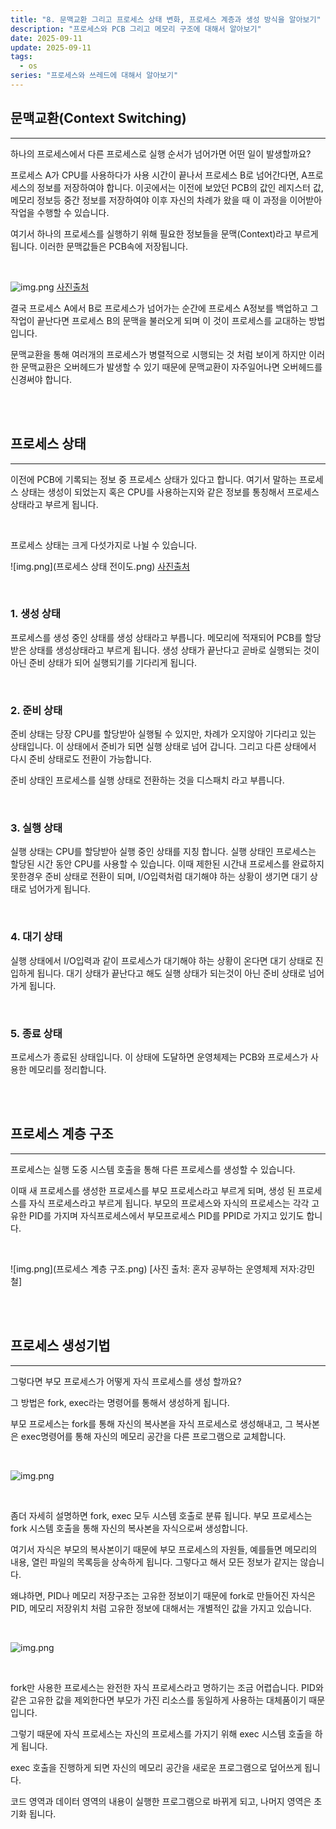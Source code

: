 ```yaml
---
title: "8. 문맥교환 그리고 프로세스 상태 변화, 프로세스 계층과 생성 방식을 알아보기"
description: "프로세스와 PCB 그리고 메모리 구조에 대해서 알아보기"
date: 2025-09-11
update: 2025-09-11
tags:
  - os
series: "프로세스와 쓰레드에 대해서 알아보기"
---
```


## 문맥교환(Context Switching)

---
하나의 프로세스에서 다른 프로세스로 실행 순서가 넘어가면 어떤 일이 발생할까요?

프로세스 A가 CPU를 사용하다가 사용 시간이 끝나서 프로세스 B로 넘어간다면, A프로세스의 정보를
저장하여야 합니다. 이곳에서는 이전에 보았던 PCB의 값인 레지스터 값, 메모리 정보등 중간 정보를 저장하여야
이후 자신의 차례가 왔을 때 이 과정을 이어받아 작업을 수행할 수 있습니다.

여기서 하나의 프로세스를 실행하기 위해 필요한 정보들을 문맥(Context)라고 부르게 됩니다.
이러한 문맥값들은 PCB속에 저장됩니다.

<br>

![img.png](문맥교환.png)
[사진출처](https://yoongrammer.tistory.com/53)

결국 프로세스 A에서 B로 프로세스가 넘어가는 순간에 프로세스 A정보를 백업하고 그작업이 끝난다면
프로세스 B의 문맥을 불러오게 되며 이 것이 프로세스를 교대하는 방법입니다.

문맥교환을 통해 여러개의 프로세스가 병렬적으로 시행되는 것 처럼 보이게 하지만 이러한 문맥교환은
오버헤드가 발생할 수 있기 때문에 문맥교환이 자주일어나면 오버헤드를 신경써야 합니다.

<br>
<br>

## 프로세스 상태

---

이전에 PCB에 기록되는 정보 중 프로세스 상태가 있다고 합니다. 여기서 말하는 프로세스 상태는 생성이 되었는지
혹은 CPU를 사용하는지와 같은 정보를 통칭해서 프로세스 상태라고 부르게 됩니다.

<br>

프로세스 상태는 크게 다섯가지로 나뉠 수 있습니다.

![img.png](프로세스 상태 전이도.png)
[사진출처](https://thebook.io/080367/0021/)

<br>

### 1. 생성 상태

프로세스를 생성 중인 상태를 생성 상태라고 부릅니다. 메모리에 적재되어 PCB를 할당받은 상태를 생성상태라고 부르게 됩니다.
생성 상태가 끝난다고 곧바로 실행되는 것이 아닌 준비 상태가 되어 실행되기를 기다리게 됩니다.

<br>

### 2. 준비 상태

준비 상태는 당장 CPU를 할당받아 실행될 수 있지만, 차례가 오지않아 기다리고 있는 상태입니다.
이 상태에서 준비가 되면 실행 상태로 넘어 갑니다. 그리고 다른 상태에서 다시 준비 상태로도 전환이 가능합니다.

준비 상태인 프로세스를 실행 상태로 전환하는 것을 디스패치 라고 부릅니다.

<br>

### 3. 실행 상태

실행 상태는 CPU를 할당받아 실행 중인 상태를 지칭 합니다. 실행 상태인 프로세스는 할당된 시간 동안 CPU를 사용할 수 있습니다.
이때 제한된 시간내 프로세스를 완료하지 못한경우 준비 상태로 전환이 되며, I/O입력처럼 대기해야 하는 상황이 생기면
대기 상태로 넘어가게 됩니다.

<br>

### 4. 대기 상태

실행 상태에서 I/O입력과 같이 프로세스가 대기해야 하는 상황이 온다면 대기 상태로 진입하게 됩니다.
대기 상태가 끝난다고 해도 실행 상태가 되는것이 아닌 준비 상태로 넘어가게 됩니다.

<br>

### 5. 종료 상태

프로세스가 종료된 상태입니다. 이 상태에 도달하면 운영체제는 PCB와 프로세스가 사용한 메모리를 정리합니다.

<br>
<br>

## 프로세스 계층 구조

---

프로세스는 실행 도중 시스템 호출을 통해 다른 프로세스를 생성할 수 있습니다.

이때 새 프로세스를 생성한 프로세스를 부모 프로세스라고 부르게 되며, 생성 된 프로세스를 자식 프로세스라고
부르게 됩니다.
부모의 프로세스와 자식의 프로세스는 각각 고유한 PID를 가지며 자식프로세스에서 부모프로세스 PID를 PPID로 가지고 있기도 합니다.

<br>

![img.png](프로세스 계층 구조.png)
[사진 출처: 혼자 공부하는 운영체제 저자:강민철]

<br>
<br>

## 프로세스 생성기법

---

그렇다면 부모 프로세스가 어떻게 자식 프로세스를 생성 할까요?

그 방법은 fork, exec라는 명령어를 통해서 생성하게 됩니다.

부모 프로세스는 fork를 통해 자신의 복사본을 자식 프로세스로 생성해내고, 그 복사본은 exec명령어를 통해
자신의 메모리 공간을 다른 프로그램으로 교체합니다.

<br>

![img.png](fork.png)

<br>

좀더 자세히 설명하면 fork, exec 모두 시스템 호출로 분류 됩니다.
부모 프로세스는 fork 시스템 호출을 통해 자신의 복사본을 자식으로써 생성합니다.

여기서 자식은 부모의 복사본이기 때문에 부모 프로세스의 자원들, 예를들면 메모리의 내용, 열린 파일의 목록등을
상속하게 됩니다. 그렇다고 해서 모든 정보가 같지는 않습니다.

왜냐하면, PID나 메모리 저장구조는 고유한 정보이기 때문에 fork로 만들어진 자식은 PID, 메모리 저장위치
처럼 고유한 정보에 대해서는 개별적인 값을 가지고 있습니다.

<br>

![img.png](exec.png)

<br>

fork만 사용한 프로세스는 완전한 자식 프로세스라고 명하기는 조금 어렵습니다.
PID와 같은 고유한 값을 제외한다면 부모가 가진 리소스를 동일하게 사용하는 대체품이기 때문입니다.

그렇기 때문에 자식 프로세스는 자신의 프로세스를 가지기 위해 exec 시스템 호출을 하게 됩니다.

exec 호출을 진행하게 되면 자신의 메모리 공간을 새로운 프로그램으로 덮어쓰게 됩니다.

코드 영역과 데이터 영역의 내용이 실행한 프로그램으로 바뀌게 되고, 나머지 영역은 초기화 됩니다.

